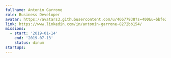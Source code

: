 ```yaml
---
fullname: Antonin Garrone
role: Business Developer
avatar: https://avatars3.githubusercontent.com/u/46677938?s=400&u=bbfe2189507f07759b1deab5380b9c09502abbe1&v=4
link: https://www.linkedin.com/in/antonin-garrone-8272bb154/
missions:
  - start: '2019-01-14'
    end: '2019-07-13'
    status: dinum
startups:
---
```

